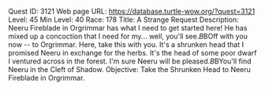 Quest ID: 3121
Web page URL: https://database.turtle-wow.org/?quest=3121
Level: 45
Min Level: 40
Race: 178
Title: A Strange Request
Description: Neeru Fireblade in Orgrimmar has what I need to get started here! He has mixed up a concoction that I need for my... well, you'll see.$B$BOff with you now -- to Orgrimmar. Here, take this with you. It's a shrunken head that I promised Neeru in exchange for the herbs. It's the head of some poor dwarf I ventured across in the forest. I'm sure Neeru will be pleased.$B$BYou'll find Neeru in the Cleft of Shadow.
Objective: Take the Shrunken Head to Neeru Fireblade in Orgrimmar.
